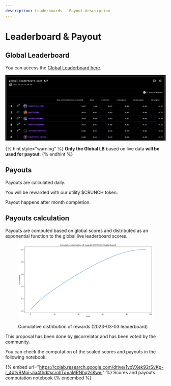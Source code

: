 ```yaml
---
description: Leaderboards - Payout description
---
```


# Leaderboard & Payout

## Global Leaderboard

You can access the [Global Leaderboard here](https://tournament.crunchdao.com/global-leaderboard/).

![Example of Global Leaderboard](<../.gitbook/assets/image (23) (1) (1).png>)

{% hint style="warning" %}
**Only the Global LB** based on live data **will be used for payout**.
{% endhint %}

## Payouts

Payouts are calculated daily.

You will be rewarded with our utility $CRUNCH token.

Payout happens after month completion.

## Payouts calculation

Payouts are computed based on global scores and distributed as an exponential function to the global live leaderboard scores.

<figure><img src="../.gitbook/assets/image (1).png" alt=""><figcaption><p>Cumulative distribution of rewards (2023-03-03 leaderboard)</p></figcaption></figure>

This proposal has been done by @correlator and has been voted by the community.

You can check the computation of the scaled scores and payouts in the following notebook.

{% embed url="https://colab.research.google.com/drive/1voVXek92rSvKp-r_4dtvBMuj-Jia4fhd#scrollTo=aMRNhq2sKwei" %}
Scores and payouts computation notebook
{% endembed %}

